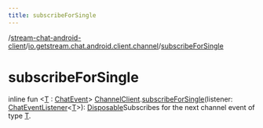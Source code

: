 ```yaml
---
title: subscribeForSingle
---
```

/[stream-chat-android-client](../index.md)/[io.getstream.chat.android.client.channel](index.md)/[subscribeForSingle](subscribeForSingle.md)  
  
  
  
# subscribeForSingle  
inline fun &lt;[T](subscribeForSingle.md) : [ChatEvent](../io.getstream.chat.android.client.events/ChatEvent/index.md)&gt; [ChannelClient](ChannelClient/index.md).[subscribeForSingle](subscribeForSingle.md)(listener: [ChatEventListener](../io.getstream.chat.android.client/ChatEventListener/index.md)&lt;[T](subscribeForSingle.md)&gt;): [Disposable](../io.getstream.chat.android.client.utils.observable/Disposable/index.md)Subscribes for the next channel event of type [T](subscribeForSingle.md).
